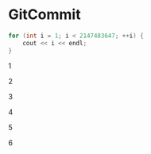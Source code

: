 # GitCommit
```cpp
for (int i = 1; i < 2147483647; ++i) {
    cout << i << endl;
}
```

1

2

3

4

5

6

